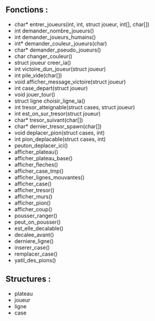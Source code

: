 ## Fonctions :
* char* entrer_joueurs(int, int, struct joueur, int[], char[])
* int demander_nombre_joueurs()
* int demander_joueurs_humains()
* int* demander_couleur_joueurs(char)
* char* demander_pseudo_joueurs()
* char changer_couleur()
* struct joueur creer_ia()
* int victoire_dun_joueur(struct joueur)
* int pile_vide(char[])
* void afficher_message_victoire(struct joueur)
* int case_depart(struct joueur)
* void jouer_tour()
* struct ligne choisir_ligne_ia()
* int tresor_atteignable(struct cases, struct joueur)
* int est_on_sur_tresor(struct joueur)
* char* tresor_suivant(char[])
* char* dernier_tresor_spawn(char[])
* void deplacer_pion(struct cases, int)
* int pion_deplacable(struct cases, int)
* peuton_deplacer_ici()
* afficher_plateau()
* afficher_plateau_base()
* afficher_fleches()
* afficher_case_tmp()
* afficher_lignes_mouvantes()
* afficher_case()
* afficher_tresor()
* afficher_murs()
* afficher_pion()
* afficher_coup()
* pousser_ranger()
* peut_on_pousser()
* est_elle_decalable()
* decalee_avant()
* derniere_ligne()
* inserer_case()
* remplacer_case()
* yatil_des_pions()

## Structures :

* plateau
* joueur
* ligne
* case
